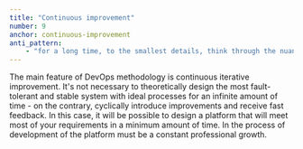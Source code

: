 ```yaml
---
title: "Continuous improvement"
number: 9
anchor: continuous-improvement
anti_pattern:
    - "for a long time, to the smallest details, think through the nuances of the system design, but do not implement anything"
---
```


The main feature of DevOps methodology is continuous iterative improvement. It's not necessary to theoretically design the most fault-tolerant and stable system with ideal processes for an infinite amount of time - on the contrary, cyclically introduce improvements and receive fast feedback. In this case, it will be possible to design a platform that will meet most of your requirements in a minimum amount of time. In the process of development of the platform must be a constant professional growth.